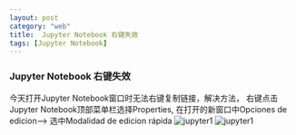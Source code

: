 ```yaml
---
layout: post
category: "web"
title:  Jupyter Notebook 右键失效
tags: [Jupyter Notebook]
---
```

###  Jupyter Notebook 右键失效
今天打开Jupyter Notebook窗口时无法右键复制链接，解决方法， 右键点击Jupyter Notebook顶部菜单栏选择Properties,
在打开的新窗口中Opciones de edicion--> 选中Modalidad de edicion rápida
 ![jupyter1](moonbrillante.github.io/my_picture/jupyter01.jpg)
 ![jupyter1](moonbrillante.github.io/my_picture/jupyter02.jpg)





<!-- more -->
